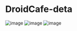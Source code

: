# DroidCafe-deta
![image](https://user-images.githubusercontent.com/83359019/195342224-91e8cf1b-32bc-414a-b19a-64f8c0e1efcf.png)
![image](https://user-images.githubusercontent.com/83359019/195342281-d764fd87-4c48-4b26-83d7-7a77cba4ee9e.png)
![image](https://user-images.githubusercontent.com/83359019/195342319-73b379f7-d447-4cc4-a601-eb948a123707.png)
